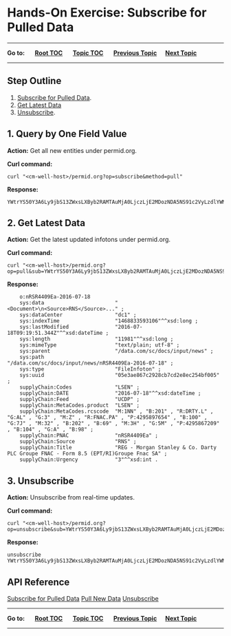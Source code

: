# Hands-On Exercise: Subscribe for Pulled Data

----

**Go to:** &nbsp;&nbsp;&nbsp;&nbsp; [**Root TOC**](CM-Well.RootTOC.md) &nbsp;&nbsp;&nbsp;&nbsp; [**Topic TOC**](Tutorial.HandsOnExercisesTOC.md) &nbsp;&nbsp;&nbsp;&nbsp; [**Previous Topic**](Tutorial.HandsOnExercises.StreamWithIterator.md)&nbsp;&nbsp;&nbsp;&nbsp; [**Next Topic**](Tutorial.HandsOnExercises.WorkWithSubGraphs.md)  

----

## Step Outline

1. [Subscribe for Pulled Data](#hdr1).
2. [Get Latest Data](#hdr2)
3. [Unsubscribe](#hdr3).

<a name="hdr1"></a>
## 1. Query by One Field Value

**Action:** Get all new entities under permid.org.

**Curl command:**

    curl "<cm-well-host>/permid.org?op=subscribe&method=pull"

**Response:**

    YWtrYS50Y3A6Ly9jbS13ZWxsLXByb2RAMTAuMjA0LjczLjE2MDozNDA5NS91c2VyLzdlYWM2NzI3
    
<a name="hdr2"></a>
## 2. Get Latest Data

**Action:** Get the latest updated infotons under permid.org.

**Curl command:**

    curl "<cm-well-host>/permid.org?op=pull&sub=YWtrYS50Y3A6Ly9jbS13ZWxsLXByb2RAMTAuMjA0LjczLjE2MDozNDA5NS91c2VyLzdlYWM2NzI3&format=text"

**Response:**

    	o:nRSR4409Ea-2016-07-18
        sys:data                       "<Document>\n<Source>RNS</Source>..." ;
        sys:dataCenter                 "dc1" ;
        sys:indexTime                  "1468833593106"^^xsd:long ;
        sys:lastModified               "2016-07-18T09:19:51.344Z"^^xsd:dateTime ;
        sys:length                     "11981"^^xsd:long ;
        sys:mimeType                   "text/plain; utf-8" ;
        sys:parent                     "/data.com/sc/docs/input/news" ;
        sys:path                       "/data.com/sc/docs/input/news/nRSR4409Ea-2016-07-18" ;
        sys:type                       "FileInfoton" ;
        sys:uuid                       "05e3ae867c2928cb7cd2e8ec254bf005" ;
        supplyChain:Codes              "LSEN" ;
        supplyChain:DATE               "2016-07-18"^^xsd:dateTime ;
        supplyChain:Feed               "UCDP" ;
        supplyChain:MetaCodes.product  "LSEN" ;
        supplyChain:MetaCodes.rcscode  "M:1NN" , "B:201" , "R:DRTY.L" , "G:AL" , "G:3" , "M:Z" , "R:FNAC.PA" , "P:4295897654" , "B:100" , "G:7J" , "M:32" , "B:202" , "B:69" , "M:3H" , "G:5M" , "P:4295867209" , "B:104" , "G:A" , "B:98" ;
        supplyChain:PNAC               "nRSR4409Ea" ;
        supplyChain:Source             "RNS" ;
        supplyChain:Title              "REG - Morgan Stanley & Co. Darty PLC Groupe FNAC - Form 8.5 (EPT/RI)Groupe Fnac SA" ;
        supplyChain:Urgency            "3"^^xsd:int .
   
<a name="hdr3"></a>
## 3. Unsubscribe

**Action:** Unsubscribe from real-time updates.

**Curl command:**

    curl "<cm-well-host>/permid.org?op=unsubscribe&sub=YWtrYS50Y3A6Ly9jbS13ZWxsLXByb2RAMTAuMjA0LjczLjE2MDozNDA5NS91c2VyLzdlYWM2NzI3"

**Response:**

    unsubscribe YWtrYS50Y3A6Ly9jbS13ZWxsLXByb2RAMTAuMjA0LjczLjE2MDozNDA5NS91c2VyLzdlYWM2NzI3

## API Reference
[Subscribe for Pulled Data](API.Subscribe.SubscribeForPulledData.md)
[Pull New Data](API.Subscribe.PullNewData.md)
[Unsubscribe](API.Subscribe.Unsubscribe.md)

----

**Go to:** &nbsp;&nbsp;&nbsp;&nbsp; [**Root TOC**](CM-Well.RootTOC.md) &nbsp;&nbsp;&nbsp;&nbsp; [**Topic TOC**](Tutorial.HandsOnExercisesTOC.md) &nbsp;&nbsp;&nbsp;&nbsp; [**Previous Topic**](Tutorial.HandsOnExercises.StreamWithIterator.md)&nbsp;&nbsp;&nbsp;&nbsp; [**Next Topic**](Tutorial.HandsOnExercises.WorkWithSubGraphs.md)  

----
